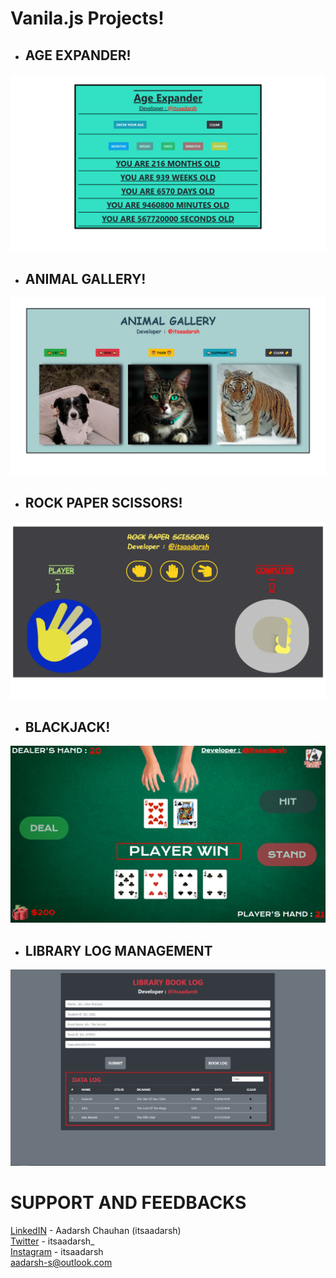 # Vanila.js Projects!  
* ## **AGE EXPANDER!**  
![](img/ae.png)  
* ## **ANIMAL GALLERY!**  
![](img/ag.png)
* ## **ROCK PAPER SCISSORS!**  
![](img/rps.png)  
* ## **BLACKJACK!**  
![](img/bj.png) 
* ## **LIBRARY LOG MANAGEMENT**  
![](img/liblog.JPG)  
# SUPPORT AND FEEDBACKS
[LinkedIN](www.linkedin.com/in/itsaadarsh/ "Linkedin") - Aadarsh Chauhan (itsaadarsh)  
[Twitter](www.twitter.com/itsaadarsh_ "Twitter") - itsaadarsh_  
[Instagram](www.instagram.com/itsaadarsh/ "@itsaadarsh") - itsaadarsh  
aadarsh-s@outlook.com
